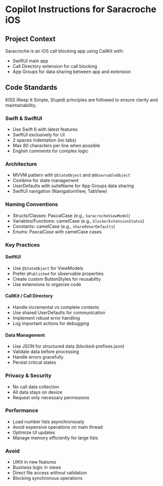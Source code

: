 # Copilot Instructions for Saracroche iOS

## Project Context
Saracroche is an iOS call blocking app using CallKit with:
- SwiftUI main app
- Call Directory extension for call blocking
- App Groups for data sharing between app and extension

## Code Standards

KISS (Keep It Simple, Stupid) principles are followed to ensure clarity and maintainability.

### Swift & SwiftUI
- Use Swift 6 with latest features
- SwiftUI exclusively for UI
- 2 spaces indentation (no tabs)
- Max 80 characters per line when possible
- English comments for complex logic

### Architecture
- MVVM pattern with `@StateObject` and `@ObservableObject`
- Combine for state management
- UserDefaults with suiteName for App Groups data sharing
- SwiftUI navigation (NavigationView, TabView)

### Naming Conventions
- Structs/Classes: PascalCase (e.g., `SaracrocheViewModel`)
- Variables/Functions: camelCase (e.g., `blockerExtensionStatus`)
- Constants: camelCase (e.g., `sharedUserDefaults`)
- Enums: PascalCase with camelCase cases

### Key Practices

#### SwiftUI
- Use `@StateObject` for ViewModels
- Prefer `@Published` for observable properties
- Create custom ButtonStyles for reusability
- Use extensions to organize code

#### CallKit / Call Directory
- Handle incremental vs complete contexts
- Use shared UserDefaults for communication
- Implement robust error handling
- Log important actions for debugging

#### Data Management
- Use JSON for structured data (blocked-prefixes.json)
- Validate data before processing
- Handle errors gracefully
- Persist critical states

### Privacy & Security
- No call data collection
- All data stays on device
- Request only necessary permissions

### Performance
- Load number lists asynchronously
- Avoid expensive operations on main thread
- Optimize UI updates
- Manage memory efficiently for large lists

### Avoid
- UIKit in new features
- Business logic in views
- Direct file access without validation
- Blocking synchronous operations
